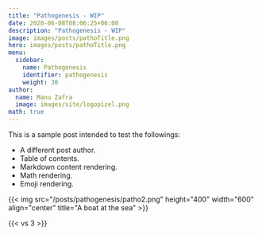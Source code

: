 ```yaml
---
title: "Pathogenesis - WIP"
date: 2020-06-08T08:06:25+06:00
description: "Pathogenesis - WIP"
image: images/posts/pathoTitle.png
hero: images/posts/pathoTitle.png
menu:
  sidebar:
    name: Pathogenesis
    identifier: pathogenesis
    weight: 30
author:
  name: Manu Zafra
  image: images/site/logopizel.png
math: true
---
```


This is a sample post intended to test the followings:

- A different post author.
- Table of contents.
- Markdown content rendering.
- Math rendering.
- Emoji rendering.

{{< img src="/posts/pathogenesis/patho2.png" height="400" width="600" align="center" title="A boat at the sea" >}}

{{< vs 3 >}}